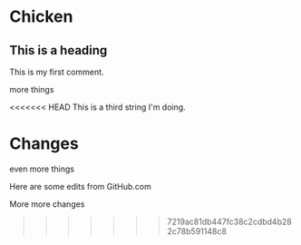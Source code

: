 # Chicken

## This is a heading 

This is my first comment.

more things

<<<<<<< HEAD
This is a third string I'm doing.

Changes
=======
even more things

Here are some edits from GitHub.com

More more changes
>>>>>>> 7219ac81db447fc38c2cdbd4b282c78b591148c8
